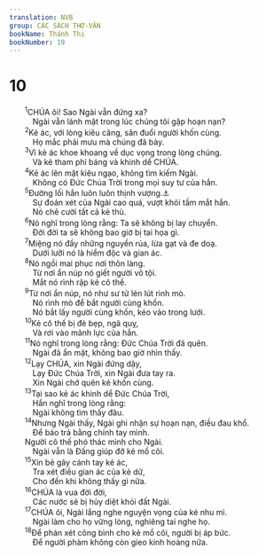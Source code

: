 ```yaml
---
translation: NVB
group: CÁC SÁCH THƠ-VĂN
bookName: Thánh Thi 
bookNumber: 19
---
```


<div class="title"><h1>10</h1></div>
<span class="verse thi_10_1">  <sup>1</sup>CHÚA ôi! Sao Ngài vẫn đứng xa? <br/>   Ngài vẫn lánh mặt trong lúc chúng tôi gặp hoạn nạn? <br/></span>
<span class="verse thi_10_2">  <sup>2</sup>Kẻ ác, với lòng kiêu căng, săn đuổi người khốn cùng. <br/>   Họ mắc phải mưu mà chúng đã bày. <br/></span>
<span class="verse thi_10_3">  <sup>3</sup>Vì kẻ ác khoe khoang về dục vọng trong lòng chúng. <br/>   Và kẻ tham phỉ báng và khinh dể CHÚA. <br/></span>
<span class="verse thi_10_4">  <sup>4</sup>Kẻ ác lên mặt kiêu ngạo, không tìm kiếm Ngài. <br/>   Không có Đức Chúa Trời trong mọi suy tư của hắn. <br/></span>
<span class="verse thi_10_5">  <sup>5</sup>Đường lối hắn luôn luôn thịnh vượng.<a data-toggle="tooltip" data-placement="bottom" title="Nt: vững chắc">⚓</a><br/>   Sự đoán xét của Ngài cao quá, vượt khỏi tầm mắt hắn. <br/>   Nó chê cười tất cả kẻ thù. <br/></span>
<span class="verse thi_10_6">  <sup>6</sup>Nó nghĩ trong lòng rằng: Ta sẽ không bị lay chuyển. <br/>   Đời đời ta sẽ không bao giờ bị tai họa gì. <br/></span>
<span class="verse thi_10_7">  <sup>7</sup>Miệng nó đầy những nguyền rủa, lừa gạt và đe doạ. <br/>   Dưới lưỡi nó là hiểm độc và gian ác. <br/></span>
<span class="verse thi_10_8">  <sup>8</sup>Nó ngồi mai phục nơi thôn làng. <br/>   Từ nơi ẩn núp nó giết người vô tội. <br/>   Mắt nó rình rập kẻ cô thế. <br/></span>
<span class="verse thi_10_9">  <sup>9</sup>Từ nơi ẩn núp, nó như sư tử lén lút rình mò. <br/>   Nó rình mò để bắt người cùng khốn. <br/>   Nó bắt lấy người cùng khốn, kéo vào trong lưới. <br/></span>
<span class="verse thi_10_10">  <sup>10</sup>Kẻ cô thế bị đè bẹp, ngã quỵ, <br/>   Và rơi vào mãnh lực của hắn. <br/></span>
<span class="verse thi_10_11">  <sup>11</sup>Nó nghĩ trong lòng rằng: Đức Chúa Trời đã quên. <br/>   Ngài đã ẩn mặt, không bao giờ nhìn thấy. <br/></span>
<span class="verse thi_10_12">  <sup>12</sup>Lạy CHÚA, xin Ngài đứng dậy, <br/>   Lạy Đức Chúa Trời, xin Ngài đưa tay ra. <br/>   Xin Ngài chớ quên kẻ khốn cùng. <br/></span>
<span class="verse thi_10_13">  <sup>13</sup>Tại sao kẻ ác khinh dể Đức Chúa Trời, <br/>   Hắn nghĩ trong lòng rằng: <br/>   Ngài không tìm thấy đâu. <br/></span>
<span class="verse thi_10_14">  <sup>14</sup>Nhưng Ngài thấy, Ngài ghi nhận sự hoạn nạn, điều đau khổ. <br/>   Để báo trả bằng chính tay mình. <br/>  Người cô thế phó thác mình cho Ngài. <br/>   Ngài vẫn là Đấng giúp đỡ kẻ mồ côi. <br/></span>
<span class="verse thi_10_15">  <sup>15</sup>Xin bẻ gãy cánh tay kẻ ác, <br/>   Tra xét điều gian ác của kẻ dữ, <br/>   Cho đến khi không thấy gì nữa. <br/></span>
<span class="verse thi_10_16">  <sup>16</sup>CHÚA là vua đời đời, <br/>   Các nước sẽ bị hủy diệt khỏi đất Ngài. <br/></span>
<span class="verse thi_10_17">  <sup>17</sup>CHÚA ôi, Ngài lắng nghe nguyện vọng của kẻ nhu mì. <br/>   Ngài làm cho họ vững lòng, nghiêng tai nghe họ. <br/></span>
<span class="verse thi_10_18">  <sup>18</sup>Để phán xét công bình cho kẻ mồ côi, người bị áp bức. <br/>   Để người phàm không còn gieo kinh hoàng nữa. <br/></span>
